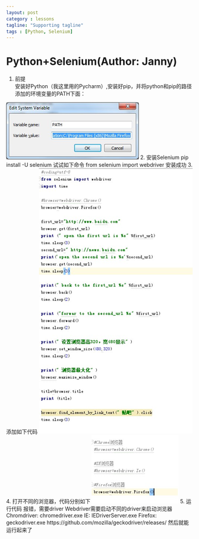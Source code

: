 ```yaml
---
layout: post
category : lessons
tagline: "Supporting tagline"
tags : [Python, Selenium]
---
```


#   Python+Selenium(Author: Janny)   
1. 前提        
安装好Python（我这里用的Pycharm）,安装好pip，并将python和pip的路径添加的环境变量的PATH下面：    
<img src="/assets/images/web1.jpg" alt=" " class="img-responsive" />    
2. 安装Selenium    
pip install -U selenium     
试试如下命令    
from selenium import webdriver    
安装成功    
3. 添加如下代码    
<img src="/assets/images/web2.jpg" alt=" " class="img-responsive" />    
4. 打开不同的浏览器，代码分别如下    
<img src="/assets/images/web3.jpg" alt=" " class="img-responsive" />     
5. 运行代码    
报错，需要driver    
Webdriver需要启动不同的driver来启动浏览器    
Chromdriver: chromedriver.exe     
<http://chromedriver.storage.googleapis.com/index.html>    
IE: IEDriverServer.exe    
<http://selenium-release.storage.googleapis.com/index.html>    
Firefox: geckodriver.exe    
https://github.com/mozilla/geckodriver/releases/    
然后就能运行起来了    
